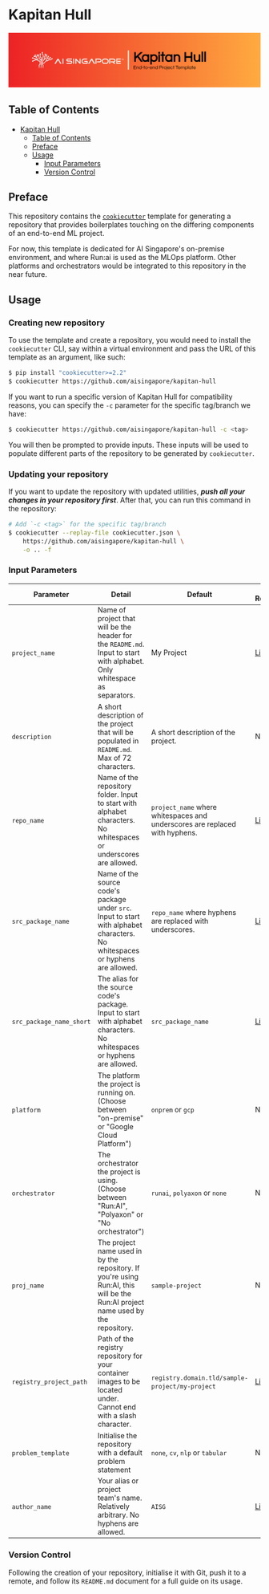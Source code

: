 # Kapitan Hull

![AI Singapore's Kapitan Hull EPTG Onprem Run:ai Banner](./assets/kapitan-hull-banner.png)

## Table of Contents

- [Kapitan Hull](#kapitan-hull)
  - [Table of Contents](#table-of-contents)
  - [Preface](#preface)
  - [Usage](#usage)
    - [Input Parameters](#input-parameters)
    - [Version Control](#version-control)

## Preface

This repository contains the [`cookiecutter`][ccutter] template for 
generating a repository that provides boilerplates touching on the 
differing components of an end-to-end ML project. 

For now, this template is dedicated for AI Singapore's on-premise 
environment, and where Run:ai is used as the MLOps platform. Other 
platforms and orchestrators would be integrated to this repository in
the near future.

[ccutter]: https://cookiecutter.readthedocs.io/en/stable/

## Usage

### Creating new repository

To use the template and create a repository, you would need to install
the `cookiecutter` CLI, say within a virtual environment and pass the
URL of this template as an argument, like such:

```bash
$ pip install "cookiecutter>=2.2"
$ cookiecutter https://github.com/aisingapore/kapitan-hull
```

If you want to run a specific version of Kapitan Hull for compatibility 
reasons, you can specify the `-c` parameter for the specific tag/branch
we have:

```bash
$ cookiecutter https://github.com/aisingapore/kapitan-hull -c <tag>
```

You will then be prompted to provide inputs. These inputs will be used 
to populate different parts of the repository to be generated by
`cookiecutter`.

### Updating your repository

If you want to update the repository with updated utilities, 
***push all your changes in your repository first***. After that, you 
can run this command in the repository:

```bash
# Add `-c <tag>` for the specific tag/branch
$ cookiecutter --replay-file cookiecutter.json \
    https://github.com/aisingapore/kapitan-hull \
    -o .. -f
```

### Input Parameters

| Parameter                | Detail                                                                                                                           | Default                                                                     | Regex Reference                                                                             |
|------------------------- |--------------------------------------------------------------------------------------------------------------------------------- |---------------------------------------------------------------------------- |-------------------------------------------------------------------------------------------- |
| `project_name`           | Name of project that will be the header for the `README.md`. Input to start with alphabet. Only whitespace as separators.        | My Project                                                                  | [Link](https://github.com/aisingapore/kapitan-hull/blob/main/hooks/pre_gen_project.py#L8)  	|
| `description`            | A short description of the project that will be populated in `README.md`. Max of 72 characters.                                  | A short description of the project.                                         | NIL                                                                                        	|
| `repo_name`              | Name of the repository folder. Input to start with alphabet characters. No whitespaces or underscores are allowed.               | `project_name` where whitespaces and underscores are replaced with hyphens. | [Link](https://github.com/aisingapore/kapitan-hull/blob/main/hooks/pre_gen_project.py#L13) 	|
| `src_package_name`       | Name of the source code's package under `src`. Input to start with alphabet characters. No whitespaces or hyphens are allowed.   | `repo_name` where hyphens are replaced with underscores.                    | [Link](https://github.com/aisingapore/kapitan-hull/blob/main/hooks/pre_gen_project.py#L16) 	|
| `src_package_name_short` | The alias for the source code's package. Input to start with alphabet characters. No whitespaces or hyphens are allowed.         | `src_package_name`                                                          | [Link](https://github.com/aisingapore/kapitan-hull/blob/main/hooks/pre_gen_project.py#L19) 	|
| `platform`               | The platform the project is running on. (Choose between "on-premise" or "Google Cloud Platform")                                 | `onprem` or `gcp`                                                           | NIL                                                                                         |
| `orchestrator`           | The orchestrator the project is using. (Choose between "Run:AI", "Polyaxon" or "No orchestrator")                                | `runai`, `polyaxon` or `none`                                               | NIL                                                                                         |
| `proj_name`              | The project name used in by the repository. If you're using Run:AI, this will be the Run:AI project name used by the repository. | `sample-project`                                                            | NIL                                                                                         |
| `registry_project_path`  | Path of the registry repository for your container images to be located under. Cannot end with a slash character.                | `registry.domain.tld/sample-project/my-project`                             | [Link](https://github.com/aisingapore/kapitan-hull/blob/main/hooks/pre_gen_project.py#L22) 	|
| `problem_template`       | Initialise the repository with a default problem statement                                                                       | `none`, `cv`, `nlp` or `tabular`                                            | NIL                                                                                         |
| `author_name`            | Your alias or project team's name. Relatively arbitrary. No hyphens are allowed.                                                 | `AISG`                                  	                                  | [Link](https://github.com/aisingapore/kapitan-hull/blob/main/hooks/pre_gen_project.py#L25) 	|

### Version Control

Following the creation of your repository, initialise it with Git, push 
it to a remote, and follow its `README.md` document for a full guide on 
its usage.
